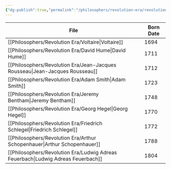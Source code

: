 ```yaml
---
{"dg-publish":true,"permalink":"/philosophers/revolution-era/revolution-era/","dgPassFrontmatter":true}
---
```



| File                                                                                | Born Date |
| ----------------------------------------------------------------------------------- | --------- |
| [[Philosophers/Revolution Era/Voltaire\|Voltaire]]                               | 1694      |
| [[Philosophers/Revolution Era/David Hume\|David Hume]]                           | 1711      |
| [[Philosophers/Revolution Era/Jean-Jacques Rousseau\|Jean-Jacques Rousseau]]     | 1712      |
| [[Philosophers/Revolution Era/Adam Smith\|Adam Smith]]                           | 1723      |
| [[Philosophers/Revolution Era/Jeremy Bentham\|Jeremy Bentham]]                   | 1748      |
| [[Philosophers/Revolution Era/Georg Hegel\|Georg Hegel]]                         | 1770      |
| [[Philosophers/Revolution Era/Friedrich Schlegel\|Friedrich Schlegel]]           | 1772      |
| [[Philosophers/Revolution Era/Arthur Schopenhauer\|Arthur Schopenhauer]]         | 1788      |
| [[Philosophers/Revolution Era/Ludwig Adreas Feuerbach\|Ludwig Adreas Feuerbach]] | 1804      |

